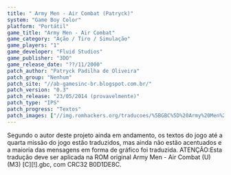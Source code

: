 ```yaml
---
title: " Army Men - Air Combat (Patryck)"
system: "Game Boy Color"
platform: "Portátil"
game_title: "Army Men - Air Combat"
game_category: "Ação / Tiro / Simulação"
game_players: "1"
game_developer: "Fluid Studios"
game_publisher: "3DO"
game_release_date: "??/11/2000"
patch_author: "Patryck Padilha de Oliveira"
patch_group: "Nenhum"
patch_site: "//ab-gamesinc-br.blogspot.com.br/"
patch_version: "0.3"
patch_release: "23/05/2014 (provavelmente)"
patch_type: "IPS"
patch_progress: "Textos"
patch_images: ["//img.romhackers.org/traducoes/%5BGBC%5D%20Army%20Men%20-%20Air%20Combat%20-%20Patryck%20-%201.png","//img.romhackers.org/traducoes/%5BGBC%5D%20Army%20Men%20-%20Air%20Combat%20-%20Patryck%20-%202.png","//img.romhackers.org/traducoes/%5BGBC%5D%20Army%20Men%20-%20Air%20Combat%20-%20Patryck%20-%203.png"]
---
```

Segundo o autor deste projeto ainda em andamento, os textos do jogo até a quarta missão do jogo estão traduzidos, mas ainda não estão acentuados e a maioria das mensagens em forma de gráfico foi traduzida. ATENÇÃO:Esta tradução deve ser aplicada na ROM original Army Men - Air Combat (U) (M3) [C][!].gbc, com CRC32 B0D1DE8C.